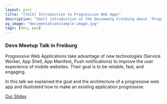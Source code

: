 ```yaml
---
layout: post
title: "[Talk] Introduction to Progressive Web Apps"
description: "Small introduction at the Devsmeetp Freiburg about 'Progressive Web Applications'"
og_image: "documentation/sample-image.jpg"
tags: [dev, pwa]
---
```


### Devs Meetup Talk in Freiburg

Progressive Web Applications take advantage of new technologies (Service Worker, App Shell, App Manifest, Push notifications) to improve the user experience of mobile websites. Their goal is to be reliable, fast, and engaging.

In this talk we explained the goal and the architecture of a progressive web app and illustrated how to make an existing application progressive.

[Our Slides](https://asn.ninja/devsmeetup-intro-pwa)
